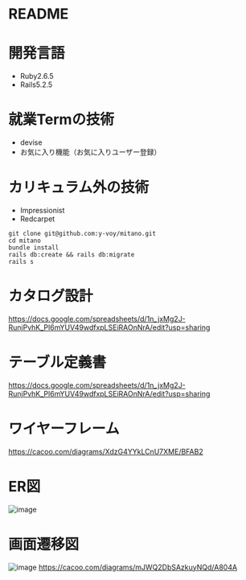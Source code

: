 # README

# 開発言語
* Ruby2.6.5
* Rails5.2.5

# 就業Termの技術
* devise
* お気に入り機能（お気に入りユーザー登録）

# カリキュラム外の技術
* Impressionist
* Redcarpet

```
git clone git@github.com:y-voy/mitano.git
cd mitano
bundle install
rails db:create && rails db:migrate
rails s
```
# カタログ設計
https://docs.google.com/spreadsheets/d/1n_jxMg2J-RunjPvhK_Pl6mYUV49wdfxpLSEiRAOnNrA/edit?usp=sharing

# テーブル定義書
https://docs.google.com/spreadsheets/d/1n_jxMg2J-RunjPvhK_Pl6mYUV49wdfxpLSEiRAOnNrA/edit?usp=sharing

# ワイヤーフレーム
https://cacoo.com/diagrams/XdzG4YYkLCnU7XME/BFAB2

# ER図
![image](https://user-images.githubusercontent.com/62267330/123506958-e5e4fc00-d6a1-11eb-9c73-dda5686a4b1e.png)

# 画面遷移図
![image](https://user-images.githubusercontent.com/62267330/122756073-e3b12500-d2d0-11eb-84c2-576c36d31e96.png)
https://cacoo.com/diagrams/mJWQ2DbSAzkuyNQd/A804A
